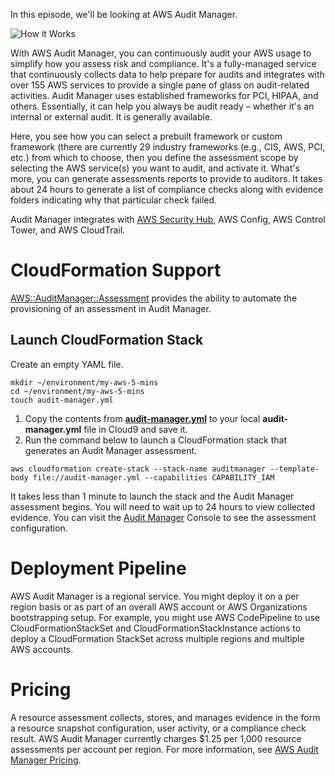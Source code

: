 In this episode, we'll be looking at AWS Audit Manager. 

![How it Works](https://github.com/PaulDuvall/aws-5-mins/blob/main/_img/audit-manager-how-it-works.png)


With AWS Audit Manager, you can continuously audit your AWS usage to simplify how you assess risk and compliance. It's a fully-managed service that continuously collects data to help prepare for audits and integrates with over 155 AWS services to provide a single pane of glass on audit-related activities. Audit Manager uses established frameworks for PCI, HIPAA, and others. Essentially, it can help you always be audit ready – whether it's an internal or external audit. It is generally available.

Here, you see how you can select a prebuilt framework or custom framework (there are currently 29 industry frameworks (e.g., CIS, AWS, PCI, etc.) from which to choose, then you define the assessment scope by selecting the AWS service(s) you want to audit, and activate it. What's more, you can generate assessments reports to provide to auditors. It takes about 24 hours to generate a list of compliance checks along with evidence folders indicating why that particular check failed.

Audit Manager integrates with [AWS Security Hub](https://aws.amazon.com/about-aws/whats-new/2020/12/aws-security-hub-integrates-with-aws-audit-manager-for-simplified-security-posture-management/), AWS Config, AWS Control Tower, and AWS CloudTrail.

# CloudFormation Support
[AWS::AuditManager::Assessment](https://docs.aws.amazon.com/AWSCloudFormation/latest/UserGuide/aws-resource-auditmanager-assessment.html) provides the ability to automate the provisioning of an assessment in Audit Manager. 

## Launch CloudFormation Stack

Create an empty YAML file.

```
mkdir ~/environment/my-aws-5-mins
cd ~/environment/my-aws-5-mins
touch audit-manager.yml
```

1. Copy the contents from **[audit-manager.yml](https://raw.githubusercontent.com/PaulDuvall/aws-5-mins/main/audit-manager/audit-manager.yml?token=AAMLKO5GH2LD6I3PY6XY5KLACRYSK)** to your local **audit-manager.yml** file in Cloud9 and save it. 
1. Run the command below to launch a CloudFormation stack that generates an Audit Manager assessment. 

```
aws cloudformation create-stack --stack-name auditmanager --template-body file://audit-manager.yml --capabilities CAPABILITY_IAM
```

It takes less than 1 minute to launch the stack and the Audit Manager assessment begins. You will need to wait up to 24 hours to view collected evidence. You can visit the [Audit Manager](https://console.aws.amazon.com/auditmanager/home) Console to see the assessment configuration.

# Deployment Pipeline
AWS Audit Manager is a regional service. You might deploy it on a per region basis or as part of an overall AWS account or AWS Organizations bootstrapping setup. For example, you might use AWS CodePipeline to use CloudFormationStackSet and CloudFormationStackInstance actions to deploy a CloudFormation StackSet across multiple regions and multiple AWS accounts. 

# Pricing
A resource assessment collects, stores, and manages evidence in the form a resource snapshot configuration, user activity, or a compliance check result. AWS Audit Manager currently charges $1.25 per 1,000 resource assessments per account per region. For more information, see [AWS Audit Manager Pricing](https://aws.amazon.com/audit-manager/pricing/).